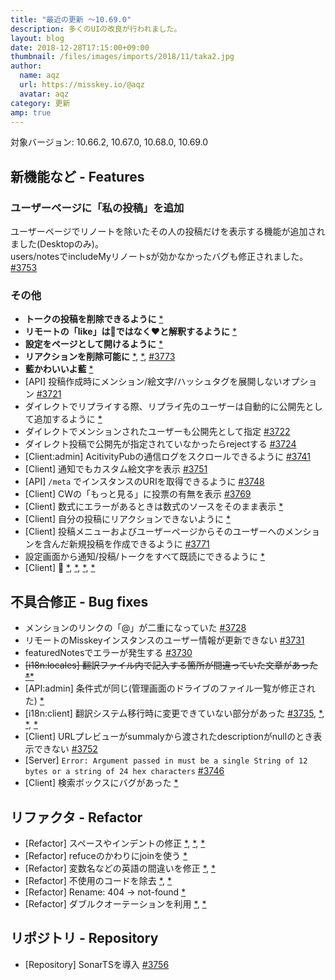 ```yaml
---
title: "最近の更新 ～10.69.0"
description: 多くのUIの改良が行われました。
layout: blog
date: 2018-12-28T17:15:00+09:00
thumbnail: /files/images/imports/2018/11/taka2.jpg
author:
  name: aqz
  url: https://misskey.io/@aqz
  avatar: aqz
category: 更新
amp: true
---
```

対象バージョン: 10.66.2, 10.67.0, 10.68.0, 10.69.0

## 新機能など - Features

### ユーザーページに「私の投稿」を追加
ユーザーページでリノートを除いたその人の投稿だけを表示する機能が追加されました(Desktopのみ)。  
users/notesでincludeMyリノートsが効かなかったバグも修正されました。    
[#3753](https://github.com/syuilo/misskey/pull/3753)

### その他
- **トークの投稿を削除できるように** [*](https://github.com/syuilo/misskey/commit/21f8dbf2deb0d766496c3503f036d07705da4238)
- **リモートの「like」は🍮ではなく❤と解釈するように** [*](https://github.com/syuilo/misskey/commit/bfc458e93522150aa7d9254a218946da62a70c0a)
- **設定をページとして開けるように** [*](https://github.com/syuilo/misskey/commit/140453989559a4f1f9e8b73759335926a67a0f76)
- **リアクションを削除可能に** [*](https://github.com/syuilo/misskey/commit/9b746f3eb5fcefd1ce75f0b9d10e800c240bfc86), [*](https://github.com/syuilo/misskey/commit/8573e258f8791e49f532631c19cbec160db38776), [#3773](https://github.com/syuilo/misskey/pull/3773)
- **藍かわいいよ藍** [*](https://github.com/syuilo/misskey/commit/8c762e7b8e47a5c08805cefb09c483909117c03c)
- [API] 投稿作成時にメンション/絵文字/ハッシュタグを展開しないオプション [#3721](https://github.com/syuilo/misskey/pull/3721)
- ダイレクトでリプライする際、リプライ先のユーザーは自動的に公開先として追加するように [*](https://github.com/syuilo/misskey/pull/3723)
- ダイレクトでメンションされたユーザーも公開先として指定 [#3722](https://github.com/syuilo/misskey/pull/3722)
- ダイレクト投稿で公開先が指定されていなかったらrejectする [#3724](https://github.com/syuilo/misskey/pull/3724)
- [Client:admin] AcitivityPubの通信ログをスクロールできるように [#3741](https://github.com/syuilo/misskey/pull/3741)
- [Client] 通知でもカスタム絵文字を表示 [#3751](https://github.com/syuilo/misskey/pull/3751)
- [API] `/meta` でインスタンスのURIを取得できるように [#3748](https://github.com/syuilo/misskey/pull/3748)
- [Client] CWの「もっと見る」に投票の有無を表示 [#3769](https://github.com/syuilo/misskey/pull/3769)
- [Client] 数式にエラーがあるときは数式のソースをそのまま表示 [*](https://github.com/syuilo/misskey/commit/98fd6de5a1734e291eea3975f43396014c01a0f7)
- [Client] 自分の投稿にリアクションできないように [*](https://github.com/syuilo/misskey/commit/6943c7d2d81625f479c3f8ea9955b5cedc72f786)
- [Client] 投稿メニューおよびユーザーページからそのユーザーへのメンションを含んだ新規投稿を作成できるように [#3771](https://github.com/syuilo/misskey/pull/3771)
- 設定画面から通知/投稿/トークをすべて既読にできるように [*](https://github.com/syuilo/misskey/commit/cce3e526427af324119203f5b570cfa0caa28a45)
- [Client] 🎨 [*](https://github.com/syuilo/misskey/commit/b162471d3efe1257ba60cbe38a1979b063c34180), [*](https://github.com/syuilo/misskey/commit/81f39b3b36907444f50965d6c2ba3ccce20b746b), [*](https://github.com/syuilo/misskey/commit/f0dafa04a538e446d7a4cfa41d926fbe212d42d2), [*](https://github.com/syuilo/misskey/commit/b498072f9dba683fcc15629e348797e39abdda23)

## 不具合修正 - Bug fixes
- メンションのリンクの「@」が二重になっていた [#3728](https://github.com/syuilo/misskey/pull/3728)
- リモートのMisskeyインスタンスのユーザー情報が更新できない [#3731](https://github.com/syuilo/misskey/pull/3731)
- featuredNotesでエラーが発生する [#3730](https://github.com/syuilo/misskey/pull/3730)
- ~~[i18n:locales] 翻訳ファイル内で記入する箇所が間違っていた文章があった [*](https://github.com/syuilo/misskey/pull/3734)~~[*](https://github.com/syuilo/misskey/commit/10d3b81251d526c4b7b027db1ec2b0a61ebf2145)
- [API:admin] 条件式が同じ(管理画面のドライブのファイル一覧が修正された) [*](https://github.com/syuilo/misskey/commit/b6a028a8ed829531cb90d9f1461b4d10317e6067)
- [i18n:client] 翻訳システム移行時に変更できていない部分があった [#3735](https://github.com/syuilo/misskey/pull/3735), [*](https://github.com/syuilo/misskey/commit/09c57e6d03300b614e2f2dbe0c76406188bfdddc), [*](https://github.com/syuilo/misskey/commit/c8b45f4f42a451bc44dc17e37cc31146f5de458a), [*](https://github.com/syuilo/misskey/commit/cb9960b0ac142c17f68d6eaeb2df432d0515208e)
- [Client] URLプレビューがsummalyから渡されたdescriptionがnullのとき表示できない [#3752](https://github.com/syuilo/misskey/pull/3752)
- [Server] `Error: Argument passed in must be a single String of 12 bytes or a string of 24 hex characters`  [#3746](https://github.com/syuilo/misskey/pull/3746)
- [Client] 検索ボックスにバグがあった [*](https://github.com/syuilo/misskey/commit/2f901da58c8974ecbbabd637aef1662941976658)

## リファクタ - Refactor
- [Refactor] スペースやインデントの修正 [*](https://github.com/syuilo/misskey/commit/7d6aac3431a9a370a505972ecfa35c39b1e8e8d3), [*](https://github.com/syuilo/misskey/commit/874b8fc3c284719ca3eb4aae46a5389780fe8896), [*](9b746f3eb5fcefd1ce75f0b9d10e800c240bfc86)
- [Refactor] refuceのかわりにjoinを使う [*](https://github.com/syuilo/misskey/commit/0938ea3964013ec984118e96c7b126cf9db900a5)
- [Refactor] 変数名などの英語の間違いを修正 [*](https://github.com/syuilo/misskey/commit/89ac15b4de53770df661ef494b2c56220ff69b1a), [*](https://github.com/syuilo/misskey/commit/fa03c172f211f84dd9747fcf312ec41a92d1102b)
- [Refactor] 不使用のコードを除去 [*](https://github.com/syuilo/misskey/commit/0f204eebe126892e623fb68a59f715fcce5b2129), [*](https://github.com/syuilo/misskey/commit/6b30e371a2822187e6a7e74dc77ba852944e5322)
- [Refactor] Rename: 404 -> not-found [*](https://github.com/syuilo/misskey/commit/cb8663873dcb9f6e4897227f024dba0f41240373)
- [Refactor] ダブルクオーテーションを利用 [*](https://github.com/syuilo/misskey/commit/0f5c737c1ad99286b6cea449c4f098a7b91a33cd), [*](https://github.com/syuilo/misskey/commit/19f327701dbf89a0f18648a57096f1da9da357f7)

## リポジトリ - Repository
- [Repository] SonarTSを導入 [#3756](https://github.com/syuilo/misskey/pull/3756)
